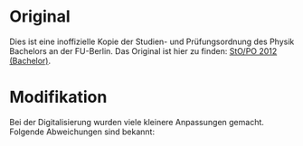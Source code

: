 # Original
Dies ist eine inoffizielle Kopie der Studien- und Prüfungsordnung des Physik Bachelors an der FU-Berlin.
Das Original ist hier zu finden: [StO/PO 2012 (Bachelor)](https://www.imp.fu-berlin.de/fbv/pruefungsbuero/Studien--und-Pruefungsordnungen/StOPO_Bsc_Physik_-2012.pdf).

# Modifikation
Bei der Digitalisierung wurden viele kleinere Anpassungen gemacht. Folgende Abweichungen sind bekannt:
